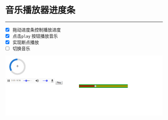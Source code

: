 # 音乐播放器进度条
---

- [x] 拖动进度条控制播放进度
- [x] 点击`play` 按钮播放音乐
- [x] 实现断点播放
- [ ] 切换音乐

![此处输入图片的描述](https://github.com/lowequincy/MusicProgressBar/blob/master/gnome-shell-screenshot-CS3AIZ.png)
